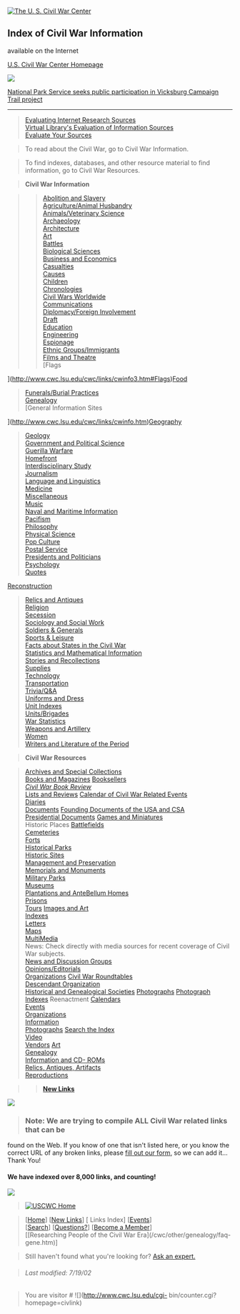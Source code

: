 [![The U. S. Civil War Center](images/ltuscwcl.gif)](index.htm)  

##  Index of Civil War Information  
available on the Internet

  
[U.S. Civil War Center Homepage](http://www.cwc.lsu.edu/)  
  
![](images/bluebar11.gif)  

[National Park Service seeks public participation in Vicksburg Campaign Trail
project](http://www.cwc.lsu.edu/cwc/news.htm)  
  
---  
  

> [Evaluating Internet Research
Sources](http://www.sccu.edu/faculty/R_Harris/evalu8it.htm)  
>  [Virtual Library's Evaluation of Information
Sources](http://www.vuw.ac.nz/~agsmith/evaln/evaln.htm)  
>  [Evaluate Your Sources](http://www.library.vcu.edu/help/evaluate.html)

>

> To read about the Civil War, go to Civil War Information.

>

> To find indexes, databases, and other resource material to find information,
go to Civil War Resources.

>

> **Civil War Information**

>

>> [Abolition and Slavery  
>  ](/cwc/links/slave.htm)[Agriculture/Animal Husbandry
](http://www.cwc.lsu.edu/cwc/links/links12.htm#Agriculture)  
>  [Animals/Veterinary Science](/cwc/links/links14.htm#animal)  
>  [Archaeology](http://www.cwc.lsu.edu/cwc/links/links7.htm#Archaeology)  
>  [Architecture](/cwc/links/links14.htm#archi)  
>  [Art ](http://www.cwc.lsu.edu/cwc/links/links3.htm#Images)  
>  [Battles](http://www.cwc.lsu.edu/cwc/links/cwinfo2.htm#Battles)  
>  [Biological Sciences](/cwc/links/links14.htm#bio)  
>  [Business and Economics](http://www.cwc.lsu.edu/cwc/links/links8.htm#money)  
>  [Casualties](http://www.cwc.lsu.edu/cwc/links/links13.htm#casualties)  
>  [Causes](http://www.cwc.lsu.edu/cwc/links/links9.htm#Causes)  
>  [Children](http://www.cwc.lsu.edu/cwc/links/links7.htm#children)  
>  [Chronologies](/cwc/links/links9.htm#Chronologies)  
>  [Civil Wars Worldwide ](http://www.cwc.lsu.edu/cwc/links/links14.htm#hist)  
>  [Communications ](http://www.cwc.lsu.edu/cwc/links/links11.htm#Technology)  
>  [Diplomacy/Foreign
Involvement](http://www.cwc.lsu.edu/cwc/links/links9.htm#Diplomacy)  
>  [Draft](http://www.cwc.lsu.edu/cwc/links/links9.htm#Draft)  
>  [Education](http://www.cwc.lsu.edu/cwc/links/links4.htm#Education)  
>  [Engineering](http://www.cwc.lsu.edu/cwc/links/links11.htm#Technology)  
>  [Espionage](http://www.cwc.lsu.edu/cwc/links/links9.htm#Espionage)  
>  [Ethnic
Groups/Immigrants](http://www.cwc.lsu.edu/cwc/links/links10.htm#Ethnic)  
>  [Films and Theatre](http://www.cwc.lsu.edu/cwc/links/links2.htm#Film)  
>  [Flags  
>
](http://www.cwc.lsu.edu/cwc/links/cwinfo3.htm#Flags)[Food](http://www.cwc.lsu.edu/cwc/links/links10.htm#Food)  
>  [Funerals/Burial
Practices](http://www.cwc.lsu.edu/cwc/links/links10.htm#Funerals)  
>  [Genealogy](http://www.cwc.lsu.edu/cwc/links/links5.htm#Gene)  
>  [General Information Sites  
>
](http://www.cwc.lsu.edu/cwc/links/cwinfo.htm)[Geography](http://www.cwc.lsu.edu/cwc/links/links13.htm#Geography)  
>  [Geology](http://www.cwc.lsu.edu/cwc/links/links13.htm#Geology)  
>  [ ](http://www.cwc.lsu.edu/cwc/links/cwinfo3.htm#Flags)[Government and
Political Science](http://www.cwc.lsu.edu/cwc/links/links8.htm#Gov) [  
>  ](http://www.cwc.lsu.edu/cwc/links/links8.htm#president) [Guerilla
Warfare](http://www.cwc.lsu.edu/cwc/links/links10.htm#Guerilla)  
>  [Homefront](http://www.cwc.lsu.edu/cwc/links/links12.htm#Homefront)  
>  [Interdisciplinary Study](/cwc/links/links14.htm#inter)  
>  [Journalism](http://www.cwc.lsu.edu/cwc/links/links11.htm#Journalism)  
>  [Language and Linguistics](/cwc/links/links14.htm#lang)  
>  [Medicine](http://www.cwc.lsu.edu/cwc/links/links8.htm#med)  
>  [Miscellaneous](http://www.cwc.lsu.edu/cwc/links/cwinfo.htm#CivilWarInfo)  
>  [Music](http://www.cwc.lsu.edu/cwc/links/links2.htm#Music)  
>  [Naval and Maritime Information
](http://www.cwc.lsu.edu/cwc/links/cwinfo3.htm#Navy)  
>  [Pacifism](http://www.cwc.lsu.edu/cwc/links/links11.htm#Pacifism)  
>  [Philosophy](/cwc/links/links15.htm#phil)  
>  [Physical Science](/cwc/links/links15.htm#phsyicalsci)  
>  [Pop Culture](/cwc/links/links15.htm#pop)  
>  [Postal Service](http://www.cwc.lsu.edu/cwc/links/links13.htm#Postal)  
>  [Presidents and Politicians](/cwc/links/links8.htm#president)  
>  [Psychology](/cwc/links/links15.htm#psyc)  
>  [Quotes](http://www.cwc.lsu.edu/cwc/links/links12.htm#Quotes)  
>
[Reconstruction](http://www.cwc.lsu.edu/cwc/links/links11.htm#Reconstruction)  
>  [Relics and Antiques](/cwc/links/links12.htm#Antiques/Relics)  
>  [Religion](http://www.cwc.lsu.edu/cwc/links/links8.htm#religion)  
>  [Secession ](http://www.cwc.lsu.edu/cwc/links/links9.htm#Causes)  
>  [Sociology and Social Work](/cwc/links/links15.htm#soc)  
>  [Soldiers & Generals  
>  ](http://www.cwc.lsu.edu/cwc/links/cwsuinfo2.htm#Gen)[Sports &
Leisure](http://www.cwc.lsu.edu/cwc/links/links13.htm#Sports)  
>  [ Facts about States in the Civil
War](http://www.cwc.lsu.edu/cwc/links/cwinfo.htm#facts)  
>  [Statistics and Mathematical Information](/cwc/links/links15.htm#stat)  
>  [Stories and
Recollections](http://www.cwc.lsu.edu/cwc/links/links6.htm#Stories)  
>  [Supplies](http://www.cwc.lsu.edu/cwc/links/cwinfo4.htm#Supplies)  
>  [Technology ](http://www.cwc.lsu.edu/cwc/links/links11.htm#Technology)  
>  [Transportation ](http://www.cwc.lsu.edu/cwc/links/links11.htm#Technology)  
>  [Trivia/Q&A](http://www.cwc.lsu.edu/cwc/links/links12.htm#Trivia)  
>  [Uniforms and Dress](http://www.cwc.lsu.edu/cwc/links/cwinfo3.htm#Uniforms)  
>  [Unit Indexes](http://www.cwc.lsu.edu/cwc/links/cwsuinfo2.htm#Index) [  
>  Units/Brigades](http://www.cwc.lsu.edu/cwc/links/cwsuinfo.htm#CWUnits)  
>  [War Statistics](/cwc/other/stats/warcost.htm)  
>  [Weapons and Artillery](http://www.cwc.lsu.edu/cwc/links/cwinfo4.htm#Arms)  
>  [Women](http://www.cwc.lsu.edu/cwc/links/links7.htm#women)  
>  [Writers and Literature of the Period](/cwc/links/links2.htm#lit)

>

> **Civil War Resources**

>

> [Archives and Special
Collections](http://www.cwc.lsu.edu/cwc/links/links4.htm#UniversityArchives)  
>  [Books and Magazines](http://www.cwc.lsu.edu/cwc/links/books.htm#Books)
[Booksellers](http://www.cwc.lsu.edu/cwc/links/books.htm#booksell)  
>  [_Civil War Book Review_](http://www.civilwarbookreview.com)  
>  [ Lists and Reviews](http://www.cwc.lsu.edu/cwc/links/books.htm#booklist)
[Calendar of Civil War Related Events](http://www.cwc.lsu.edu/cwc/events.htm)  
>  [Diaries](http://www.cwc.lsu.edu/cwc/links/links6.htm#Diaries)  
>  [Documents](http://www.cwc.lsu.edu/cwc/links/docs.htm) [Founding Documents
of the USA and CSA](http://www.cwc.lsu.edu/cwc/links/docs.htm#FoundingDocs)  
>  [Presidential
Documents](http://www.cwc.lsu.edu/cwc/links/docs.htm#PresDocs) [Games and
Miniatures](http://www.cwc.lsu.edu/cwc/links/links5.htm#Games)  
>  Historic Places
[Battlefields](http://www.cwc.lsu.edu/cwc/links/hist.htm#Battlefields)  
>  [Cemeteries](http://www.cwc.lsu.edu/cwc/links/hist.htm#Cemeteries)  
>  [Forts](http://www.cwc.lsu.edu/cwc/links/hist.htm#Forts)  
>  [Historical
Parks](http://www.cwc.lsu.edu/cwc/links/hist.htm#HistoricalParks)  
>  [Historic Sites](http://www.cwc.lsu.edu/cwc/links/hist2.htm#HistoricSites)  
>  [Management and
Preservation](http://www.cwc.lsu.edu/cwc/links/hist2.htm#Manage)  
>  [Memorials and
Monuments](http://www.cwc.lsu.edu/cwc/links/hist2.htm#MemorialsMonuments)  
>  [Military Parks](http://www.cwc.lsu.edu/cwc/links/hist2.htm#MilitaryParks)  
>  [Museums](http://www.cwc.lsu.edu/cwc/links/hist3.htm#Museums)  
>  [Plantations and AnteBellum
Homes](http://www.cwc.lsu.edu/cwc/links/hist3.htm#Plantations)  
>  [Prisons](http://www.cwc.lsu.edu/cwc/links/cwinfo4.htm#Prisons)  
>  [Tours](http://www.cwc.lsu.edu/cwc/links/hist3.htm#Tour) [Images and
Art](http://www.cwc.lsu.edu/cwc/links/links3.htm#Images)  
>  [Indexes](http://www.cwc.lsu.edu/cwc/links/links2.htm#Indexes)  
>  [Letters](http://www.cwc.lsu.edu/cwc/links/links6.htm#Letters)  
>  [Maps](http://www.cwc.lsu.edu/cwc/links/links3.htm#Maps)  
>  [MultiMedia](http://www.cwc.lsu.edu/cwc/links/links3.htm#MM)  
>  News: Check directly with media sources for recent coverage of Civil War
subjects.  
>  [News and Discussion
Groups](http://www.cwc.lsu.edu/cwc/links/links5.htm#NewsDiscuss)  
>  [Opinions/Editorials](/cwc/links/links4.htm#Newspapers)  
>  [Organizations](http://www.cwc.lsu.edu/cwc/links/orgs.htm#Org) [Civil War
Roundtables](http://www.cwc.lsu.edu/cwc/links/orgs.htm#cwrt) [  
>  Descendant Organization](http://www.cwc.lsu.edu/cwc/links/orgs.htm#Dec)  
>  [ Historical and Genealogical
Societies](http://www.cwc.lsu.edu/cwc/links/orgs.htm#histgene)
[Photographs](http://www.cwc.lsu.edu/cwc/links/photo.htm#Photographs)
[Photograph Indexes](http://www.cwc.lsu.edu/cwc/links/photo.htm#Photodex)
Reenactment  [Calendars](http://www.cwc.lsu.edu/cwc/links/reenacts.htm#ReCal)  
>  [Events](http://www.cwc.lsu.edu/cwc/links/reenacts.htm#ReEve)  
>  [Organizations](http://www.cwc.lsu.edu/cwc/links/reenact.htm#ReGrp)  
>  [Information](http://www.cwc.lsu.edu/cwc/links/reenacts.htm#ReInf)  
>  [Photographs](http://www.cwc.lsu.edu/cwc/links/reenacts.htm#RePho) [Search
the Index](/cwc/search.htm)  
>  [Video](http://www.cwc.lsu.edu/cwc/links/links2.htm#Film)  
>  [Vendors](http://www.cwc.lsu.edu/cwc/links/vendors.htm)
[Art](http://www.cwc.lsu.edu/cwc/links/vendors.htm#Art)  
>  [Genealogy](http://www.cwc.lsu.edu/cwc/links/vendors.htm#Genealogy)  
>  [Information and CD-
ROMs](http://www.cwc.lsu.edu/cwc/links/vendors.htm#Info)  
>  [Relics, Antiques,
Artifacts](http://www.cwc.lsu.edu/cwc/links/vendors.htm#Relics)  
>  [Reproductions](http://www.cwc.lsu.edu/cwc/links/vendors.htm#Reprod)

>

>> [**New Links**](http://www.cwc.lsu.edu/cwc/whatsnew.htm)

![](images/bluebar11.gif)

> ###  Note: We are trying to compile ALL Civil War related links that can be
found on the Web. If you know of one that isn't listed here, or you know the
correct URL of any broken links, please [fill out our
form](/cwc/linkform.htm), so we can add it...  
Thank You!

####  We have indexed over 8,000 links, and counting!

![](images/bluebar11.gif)



> [![USCWC Home](images/ltuscwcs.gif)](/cwc/index.htm)

>

> [[Home](/cwc/index.htm)] [[New Links](/cwc/whatsnew.htm)] [ Links Index]
[[Events](/cwc/events.htm)]  
>  [[Search](/cwc/search.htm)] [[Questions?](/cwc/questdir.htm)] [[Become a
Member](/cwc/charter.htm)]  
>  [[Researching People of the Civil War Era](/cwc/other/genealogy/faq-
gene.htm)]

>

> Still haven't found what you're looking for? [Ask an
expert.](/cwc/question2.htm)  
>  
>

>

> ######  Last modified: 7/19/02  
>

>

> You are visitor # ![](http://www.cwc.lsu.edu/cgi-
bin/counter.cgi?homepage=civlink)

